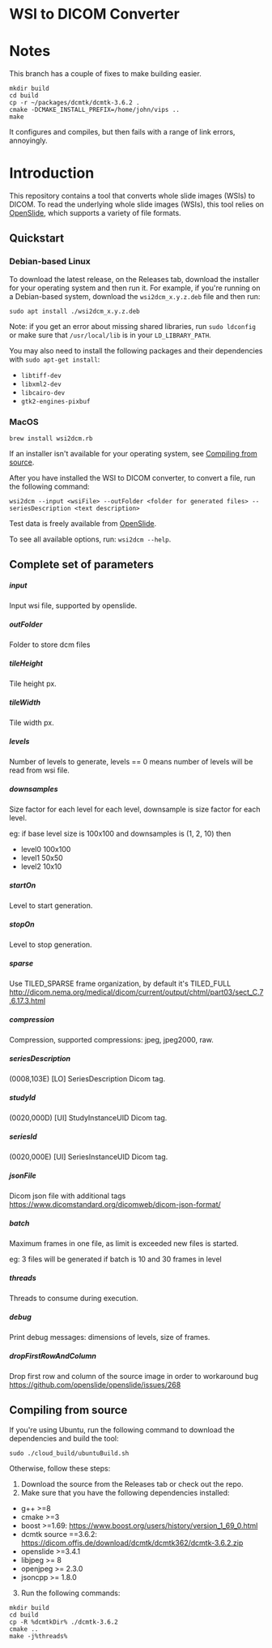 # WSI to DICOM Converter

# Notes

This branch has a couple of fixes to make building easier.

```
mkdir build
cd build
cp -r ~/packages/dcmtk/dcmtk-3.6.2 .
cmake -DCMAKE_INSTALL_PREFIX=/home/john/vips ..
make
```

It configures and compiles, but then fails with a range of link errors,
annoyingly.

# Introduction

This repository contains a tool that converts whole slide images (WSIs) to
DICOM. To read the underlying whole slide images (WSIs), this tool relies on
[OpenSlide](https://openslide.org), which supports a variety of file formats.

## Quickstart

### Debian-based Linux
To download the latest release, on the Releases tab, download the installer for your operating system and then run it. For example, if you're running on a Debian-based system, download the `wsi2dcm_x.y.z.deb` file and then run:

```
sudo apt install ./wsi2dcm_x.y.z.deb
```
Note: if you get an error about missing shared libraries, run `sudo ldconfig` or make sure that `/usr/local/lib` is in your `LD_LIBRARY_PATH`.

You may also need to install the following packages and their dependencies with `sudo apt-get install`:
* `libtiff-dev`
* `libxml2-dev`
* `libcairo-dev`
* `gtk2-engines-pixbuf`

### MacOS

```
brew install wsi2dcm.rb
```


If an installer isn't available for your operating system, see [Compiling from source](#compiling-from-source).

After you have installed the WSI to DICOM converter, to convert a file, run the following command:

```
wsi2dcm --input <wsiFile> --outFolder <folder for generated files> --seriesDescription <text description>
```

Test data is freely available from [OpenSlide](http://openslide.cs.cmu.edu/download/openslide-testdata/).

To see all available options, run: `wsi2dcm --help`.

## Complete set of parameters

##### input
Input wsi file, supported by openslide.
##### outFolder
Folder to store dcm files
##### tileHeight
Tile height px.
##### tileWidth
Tile width px.
##### levels
Number of levels to generate, levels == 0 means number of levels will be read from wsi file.
##### downsamples
Size factor for each level  for each level, downsample is size factor for each level.

eg: if base level size is 100x100 and downsamples is (1, 2, 10) then
- level0 100x100
- level1 50x50
- level2 10x10
##### startOn
Level to start generation.
##### stopOn
Level to stop generation.
##### sparse
Use TILED_SPARSE frame organization, by default it's TILED_FULL http://dicom.nema.org/medical/dicom/current/output/chtml/part03/sect_C.7.6.17.3.html
##### compression
Compression, supported compressions: jpeg, jpeg2000, raw.
##### seriesDescription
(0008,103E) [LO] SeriesDescription Dicom tag.
##### studyId
(0020,000D) [UI] StudyInstanceUID Dicom tag.
##### seriesId
(0020,000E) [UI] SeriesInstanceUID Dicom tag.
##### jsonFile
Dicom json file with additional tags https://www.dicomstandard.org/dicomweb/dicom-json-format/
##### batch
Maximum frames in one file, as limit is exceeded new files is started.

eg: 3 files will be generated if batch is 10 and 30 frames in level
##### threads
Threads to consume during execution.
##### debug
Print debug messages: dimensions of levels, size of frames.
##### dropFirstRowAndColumn
Drop first row and column of the source image in order to workaround bug https://github.com/openslide/openslide/issues/268

## Compiling from source

If you're using Ubuntu, run the following command to download the dependencies and build the tool:


```shell
sudo ./cloud_build/ubuntuBuild.sh
```

Otherwise, follow these steps:

1. Download the source from the Releases tab or check out the repo.
2. Make sure that you have the following dependencies installed:

  - g++ >=8
  - cmake >=3
  - boost >=1.69: https://www.boost.org/users/history/version_1_69_0.html
  - dcmtk source ==3.6.2: https://dicom.offis.de/download/dcmtk/dcmtk362/dcmtk-3.6.2.zip
  - openslide >=3.4.1
  - libjpeg >= 8
  - openjpeg >= 2.3.0
  - jsoncpp >= 1.8.0

3. Run the following commands:

```shell
mkdir build
cd build
cp -R %dcmtkDir% ./dcmtk-3.6.2
cmake ..
make -j%threads%
```
